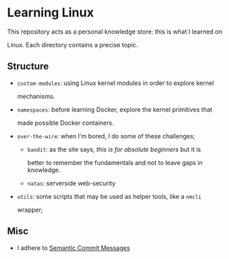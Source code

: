 # Learning Linux

This repository acts as a personal knowledge store: this is what I learned on

Linux. Each directory contains a precise topic.

## Structure

* `custom-modules`: using Linux kernel modules in order to explore kernel

  mechanisms.

* `namespaces`: before learning Docker, explore the kernel primitives that

  made possible Docker containers.

* `over-the-wire`: when I'm bored, I do some of these challenges;

  * `bandit`: as the site says, *this is for absolute beginners* but it is

    better to remember the fundamentals and not to leave gaps in knowledge.

  * `natas`: serverside web-security

* `utils`: some scripts that may be used as helper tools, like a `nmcli`

  wrapper;

## Misc

* I adhere to [Semantic Commit Messages](https://gist.github.com/joshbuchea/6f47e86d2510bce28f8e7f42ae84c716)
